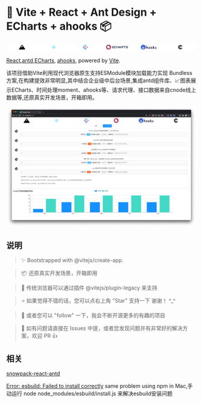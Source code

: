 # 🚄 Vite + React + Ant Design + ECharts + ahooks 📦

![logo](./screenshot/package-name.png)

[React](https://reactjs.org),[antd](https://ant.design/index-cn),[ECharts](https://echarts.apache.org), [ahooks](https://ahooks.js.org/), powered by [Vite](https://vitejs.dev/).


该项目借助Vite利用现代浏览器原生支持ESModule模块加载能力实现 Bundless方案,在构建提效非常明显,其中结合企业级中后台场景,集成antd组件库、📈图表展示ECharts、时间处理moment、ahooks等、请求代理、接口数据来自cnode线上数据等,还原真实开发场景，开箱即用。

![项目缩略](./screenshot/project-introduce.png)

## 说明

> ✨ Bootstrapped with @vitejs/create-app.

> 📦 还原真实开发场景，开箱即用

> 📣 传统浏览器可以通过插件 @vitejs/plugin-legacy 来支持

> ⭐ 如果觉得不错的话，您可以点右上角 "Star" 支持一下 谢谢！ ^_^

> 💛 或者您可以 "follow" 一下，我会不断开源更多的有趣的项目

> 📝 如有问题请直接在 Issues 中提，或者您发现问题并有非常好的解决方案，欢迎 PR 👍

## 相关

[snowpack-react-antd](https://github.com/wlc534/snowpack-react-antd)

[Error: esbuild: Failed to install correctly](https://blog.csdn.net/m0_37682004/article/details/115001613) same problem using npm in Mac,手动运行 node node_modules/esbuild/install.js 来解决esbuild安装问题


